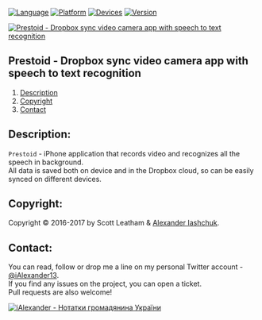 [![Language](https://img.shields.io/badge/Swift-4.0-orange.svg?style=flat)](#)
[![Platform](https://img.shields.io/badge/iOS-11.0-lightgray.svg?style=flat)](#)
[![Devices](https://img.shields.io/badge/Devices-iPhone-green.svg?style=flat)](#)
[![Version](https://img.shields.io/badge/App_Version-2.0-blue.svg?style=flat)](#)

[![Prestoid - Dropbox sync video camera app with speech to text recognition](https://raw.githubusercontent.com/iAlexander/Prestoid/master/Header.jpg)](https://ialexander.me/2gCl2op)

## Prestoid - Dropbox sync video camera app with speech to text recognition
1. [Description](#description)
2. [Copyright](#copyright)
3. [Contact](#contact)

## <a name="description">Description:</a>

```Prestoid``` - iPhone application that records video and recognizes all the speech in background.  
 All data is saved both on device and in the Dropbox cloud, so can be easily synced on different devices.

## <a name="copyright">Copyright:</a>

Copyright © 2016-2017 by Scott Leatham & <a href="https://iashchuk.com">Alexander Iashchuk</a>.

## <a name="contact">Contact:</a>

You can read, follow or drop me a line on my personal Twitter account - [@iAlexander13](https://twitter.com/iAlexander13).  
If you find any issues on the project, you can open a ticket.  
Pull requests are also welcome!

[![iAlexander - Нотатки громадянина України](https://raw.githubusercontent.com/iAlexander/Prestoid/master/Footer.jpg)](https://twitter.com/iAlexander13)

